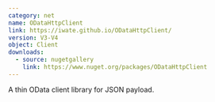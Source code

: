 ```yaml
---
category: net
name: ODataHttpClient
link: https://iwate.github.io/ODataHttpClient/
version: V3-V4
object: Client
downloads:
  - source: nugetgallery
    link: https://www.nuget.org/packages/ODataHttpClient
---
```

A thin OData client library for JSON payload.
